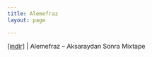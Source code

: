 ```yaml
---
title: Alemefraz
layout: page

---
```

<a href="https://cloud.mail.ru/public/01f2d4118ef8/Alemefraz%20-%20Aksaraydan%20Sonra%20Mixtape" target="_blank">[indir]</a>   |   Alemefraz &#8211; Aksaraydan Sonra Mixtape